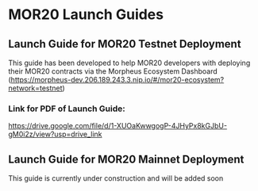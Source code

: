 # MOR20 Launch Guides
## Launch Guide for MOR20 Testnet Deployment

This guide has been developed to help MOR20 developers with deploying their MOR20 contracts via the Morpheus Ecosystem Dashboard (https://morpheus-dev.206.189.243.3.nip.io/#/mor20-ecosystem?network=testnet)


### Link for PDF of Launch Guide:
https://drive.google.com/file/d/1-XUOaKwwgogP-4JHyPx8kGJbU-gM0i2z/view?usp=drive_link

## Launch Guide for MOR20 Mainnet Deployment

This guide is currently under construction and will be added soon
